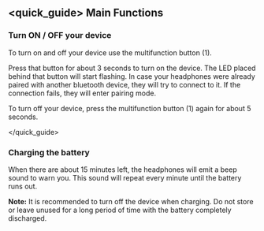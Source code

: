 ## <quick_guide> Main Functions

### Turn ON / OFF your device

To turn on and off your device use the multifunction button (1).

Press that button for about 3 seconds to turn on the  device. The  LED placed behind that button will start flashing. In case your headphones were already paired with another bluetooth device, they will try to connect to it. If the connection fails, they will enter pairing mode.

To turn off your device, press the multifunction button (1) again for about 5 seconds.

</quick_guide>

### Charging the battery

When there are about 15 minutes left, the headphones will emit a beep sound to warn you. This sound will repeat every minute until the battery runs out.

**Note:** It is recommended to turn off the device when charging. Do not store or leave unused for a long period of time with the battery completely discharged.

